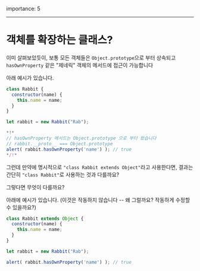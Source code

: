 importance: 5

---

# 객체를 확장하는 클래스?

이미 살펴보았듯이, 보통 모든 객체들은 `Object.prototype`으로 부터 상속되고 `hasOwnProperty` 같은 "제네릭" 객체의 메서드에 접근이 가능합니다

아래 예시가 있습니다.

```js run
class Rabbit {
  constructor(name) {
    this.name = name;
  }
}

let rabbit = new Rabbit("Rab");

*!*
// hasOwnProperty 메서드는 Object.prototype 으로 부터 왔습니다
// rabbit.__proto__ === Object.prototype
alert( rabbit.hasOwnProperty('name') ); // true
*/!*
```

그런데 만약에 명시적으로 `"class Rabbit extends Object"`라고 사용한다면, 결과는 간단히 `"class Rabbit"`로 사용하는 것과 다를까요?

그렇다면 무엇이 다를까요?

아래에 예시가 있습니다. (이것은 작동하지 않습니다 -- 왜 그럴까요? 작동하게 수정할 수 있을까요?)

```js
class Rabbit extends Object {
  constructor(name) {
    this.name = name;
  }
}

let rabbit = new Rabbit("Rab");

alert( rabbit.hasOwnProperty('name') ); // true
```
